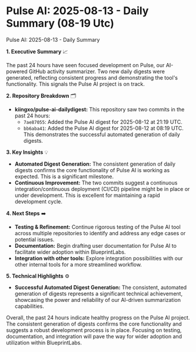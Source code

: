 # Pulse AI: 2025-08-13 - Daily Summary (08-19 Utc)

Pulse AI: 2025-08-13 - Daily Summary

**1. Executive Summary** 📈

The past 24 hours have seen focused development on Pulse, our AI-powered GitHub activity summarizer.  Two new daily digests were generated, reflecting consistent progress and demonstrating the tool's functionality. This signals the Pulse AI project is on track.

**2. Repository Breakdown** 🗂️

* **kiingxo/pulse-ai-dailydigest:**  This repository saw two commits in the past 24 hours:
    * `7ae87055`: Added the Pulse AI digest for 2025-08-12 at 21:19 UTC.
    * `bb6aba41`: Added the Pulse AI digest for 2025-08-12 at 08:19 UTC.  This demonstrates the successful automated generation of daily digests.

**3. Key Insights** 💡

* **Automated Digest Generation:** The consistent generation of daily digests confirms the core functionality of Pulse AI is working as expected.  This is a significant milestone.
* **Continuous Improvement:** The two commits suggest a continuous integration/continuous deployment (CI/CD) pipeline might be in place or under development. This is excellent for maintaining a rapid development cycle.

**4. Next Steps** ➡️

* **Testing & Refinement:** Continue rigorous testing of the Pulse AI tool across multiple repositories to identify and address any edge cases or potential issues.
* **Documentation:** Begin drafting user documentation for Pulse AI to facilitate wider adoption within BlueprintLabs.
* **Integration with other tools:** Explore integration possibilities with our other internal tools for a more streamlined workflow.


**5. Technical Highlights** ⚙️

* **Successful Automated Digest Generation:** The consistent, automated generation of digests represents a significant technical achievement, showcasing the power and reliability of our AI-driven summarization capabilities.

Overall, the past 24 hours indicate healthy progress on the Pulse AI project.  The consistent generation of digests confirms the core functionality and suggests a robust development process is in place.  Focusing on testing, documentation, and integration will pave the way for wider adoption and utilization within BlueprintLabs.
